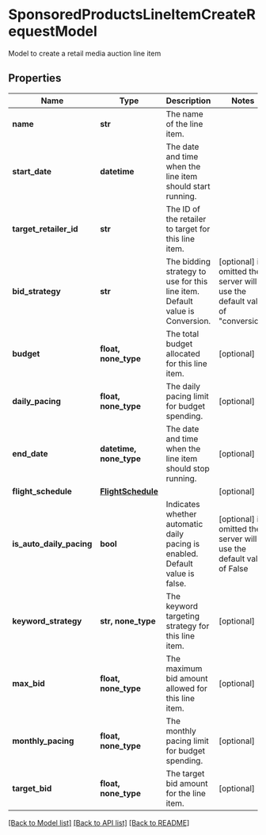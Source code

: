 # SponsoredProductsLineItemCreateRequestModel

Model to create a retail media auction line item

## Properties
Name | Type | Description | Notes
------------ | ------------- | ------------- | -------------
**name** | **str** | The name of the line item. | 
**start_date** | **datetime** | The date and time when the line item should start running. | 
**target_retailer_id** | **str** | The ID of the retailer to target for this line item. | 
**bid_strategy** | **str** | The bidding strategy to use for this line item.  Default value is Conversion. | [optional]  if omitted the server will use the default value of "conversion"
**budget** | **float, none_type** | The total budget allocated for this line item. | [optional] 
**daily_pacing** | **float, none_type** | The daily pacing limit for budget spending. | [optional] 
**end_date** | **datetime, none_type** | The date and time when the line item should stop running. | [optional] 
**flight_schedule** | [**FlightSchedule**](FlightSchedule.md) |  | [optional] 
**is_auto_daily_pacing** | **bool** | Indicates whether automatic daily pacing is enabled.  Default value is false. | [optional]  if omitted the server will use the default value of False
**keyword_strategy** | **str, none_type** | The keyword targeting strategy for this line item. | [optional] 
**max_bid** | **float, none_type** | The maximum bid amount allowed for this line item. | [optional] 
**monthly_pacing** | **float, none_type** | The monthly pacing limit for budget spending. | [optional] 
**target_bid** | **float, none_type** | The target bid amount for the line item. | [optional] 

[[Back to Model list]](../README.md#documentation-for-models) [[Back to API list]](../README.md#documentation-for-api-endpoints) [[Back to README]](../README.md)



